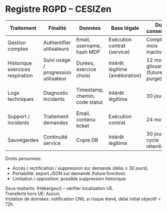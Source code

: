 # Registre RGPD – CESIZen

| Traitement | Finalité | Données | Base légale | Durée conservation | Mesures |
|------------|----------|---------|-------------|--------------------|---------|
| Gestion comptes | Authentifier utilisateurs | Email, username, hash MDP | Exécution contrat (service) | Compte + 24 mois inactivité | Hash, accès restreint |
| Historique exercices respiration | Suivi usage / progression utilisateur | Durées, exercice choisi | Intérêt légitime (amélioration) | 12 mois glissants (future purge) | Limitation accès |
| Logs techniques | Diagnostic incidents | Timestamp, chemin, code statut | Intérêt légitime | 30 jours | Rotation, anonymisation IP partielle (future) |
| Support / incidents | Traitement demandes | Email, contenu ticket | Exécution contrat | 24 mois | Accès contrôlé |
| Sauvegardes | Continuité service | Copie DB | Intérêt légitime | 30 jours cycle rétention | Stockage sécurisé |

Droits personnes:
- Accès / rectification / suppression sur demande (délai ≤ 30 jours).
- Portabilité: export JSON sur demande (future fonction).
- Limitation / opposition: possible suppression historique.

Sous-traitants: (Hébergeur) – vérifier localisation UE.  
Transferts hors UE: Aucun.  
Violation de données: notification CNIL si risque élevé, délai initial objectif < 72h.

